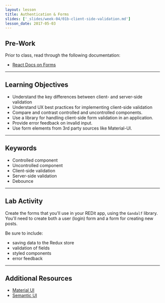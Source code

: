 ```yaml
---
layout: lesson
title: Authentication & Forms
slides: ['_slides/week-04/01b-client-side-validation.md']
lesson_date: 2017-05-03
---
```


## Pre-Work

Prior to class, read through the following documentation:

- [React Docs on Forms](https://facebook.github.io/react/docs/forms.html)

---

## Learning Objectives

- Understand the key differences between client- and server-side validation
- Understand UX best practices for implementing client-side validation
- Compare and contrast controlled and uncontrolled components.
- Use a library for handling client-side form validation in an application.
- Provide error feedback on invalid input.
- Use form elements from 3rd party sources like Material-UI.

---

## Keywords

- Controlled component
- Uncontrolled component
- Client-side validation
- Server-side validation
- Debounce

---

## Lab Activity

Create the forms that you'll use in your REDit app, using the `Gandalf` library.
You'll need to create both a user (login) form and a form for creating new posts.

Be sure to include:
  - saving data to the Redux store
  - validation of fields
  - styled components
  - error feedback

---

## Additional Resources

- [Material UI](https://github.com/callemall/material-ui)
- [Semantic UI](http://react.semantic-ui.com/)
